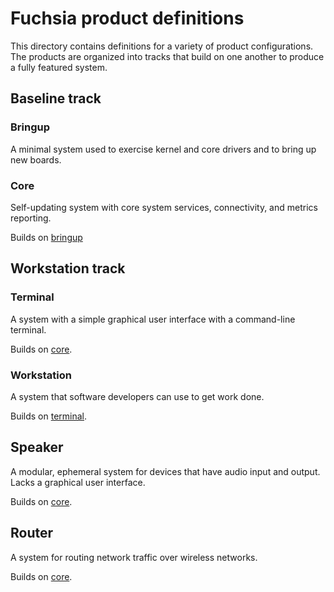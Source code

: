 # Fuchsia product definitions

This directory contains definitions for a variety of product configurations. The
products are organized into tracks that build on one another to produce a fully
featured system.

## Baseline track

### Bringup

A minimal system used to exercise kernel and core drivers and to bring up new
boards.

### Core

Self-updating system with core system services, connectivity, and metrics
reporting.

Builds on [bringup](#bringup)

## Workstation track

### Terminal

A system with a simple graphical user interface with a command-line terminal.

Builds on [core](#core).

### Workstation

A system that software developers can use to get work done.

Builds on [terminal](#terminal).

## Speaker

A modular, ephemeral system for devices that have audio input and output. Lacks
a graphical user interface.

Builds on [core](#core).

## Router

A system for routing network traffic over wireless networks.

Builds on [core](#core).
